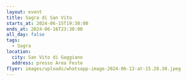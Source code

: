 ```yaml
---
layout: event
title: Sagra di San Vito
starts_at: 2024-06-15T19:30:00
ends_at: 2024-06-16T23:30:00
all_day: false
tags:
  - Sagra
location:
  city: San Vito di Gaggiano
  address: presso Area Feste
flyer: images/uploads/whatsapp-image-2024-06-13-at-15.28.30.jpeg
---
```


